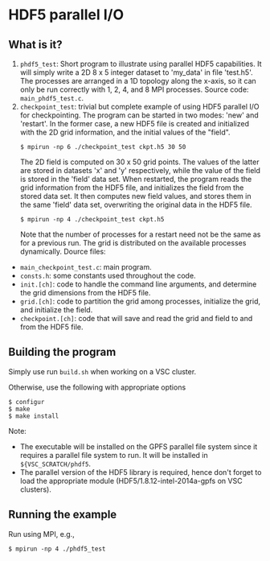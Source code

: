 HDF5 parallel I/O
=================

What is it?
-----------
1. `phdf5_test`: Short program to illustrate using parallel
   HDF5 capabilities.  It will simply write a 2D 8 x 5 integer dataset
   to 'my_data' in file 'test.h5'.  The processes are arranged in a
   1D topology along the x-axis, so it can only be run correctly with
   1, 2, 4, and 8 MPI processes.  Source code: `main_phdf5_test.c`.
2. `checkpoint_test`: trivial but complete example of using
   HDF5 parallel I/O for checkpointing.  The program can be started in
   two modes: 'new' and 'restart'.  In the former case, a new HDF5 file
   is created and initialized with the 2D grid information, and the
   initial values of the "field".
   ```
   $ mpirun -np 6 ./checkpoint_test ckpt.h5 30 50
   ```
   The 2D field is computed on 30 x 50 grid points.  The values of the
   latter are stored in datasets 'x' and 'y' respectively, while the
   value of the field is stored in the 'field' data set. 
   When restarted, the program reads the grid information from the HDF5
   file, and initializes the field from the stored data set.  It then
   computes new field values, and stores them in the same 'field' data
   set, overwriting the original data in the HDF5 file.
   ```
   $ mpirun -np 4 ./checkpoint_test ckpt.h5
   ```
   Note that the number of processes for a restart need not be the same
   as for a previous run.  The grid is distributed on the available
   processes dynamically.
   Dource files:
  * `main_checkpoint_test.c`: main program.
  * `consts.h`: some constants used throughout the code.
  * `init.[ch]`: code to handle the command line arguments, and determine
    the grid dimensions from the HDF5 file.
  * `grid.[ch]`: code to partition the grid among processes, initialize
    the grid, and initialize the field.
  * `checkpoint.[ch]`: code that will save and read the grid and field
    to and from the HDF5 file.

Building the program
--------------------
Simply use run `build.sh` when working on a VSC cluster.

Otherwise, use the following with appropriate options
```
$ configur
$ make
$ make install
```

Note:
* The executable will be installed on the GPFS parallel file system since 
  it requires a parallel file system to run.  It will be installed in
  `${VSC_SCRATCH/phdf5`.
* The parallel version of the HDF5 library is required, hence don't
  forget to load the appropriate module (HDF5/1.8.12-intel-2014a-gpfs on
  VSC clusters).

Running the example
-------------------
Run using MPI, e.g.,
```
$ mpirun -np 4 ./phdf5_test
```

